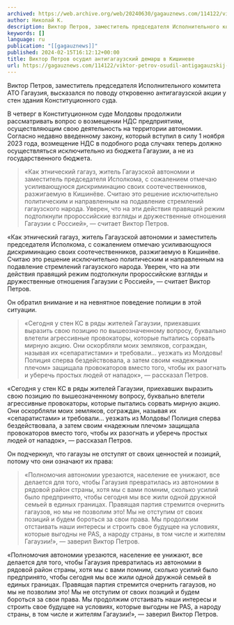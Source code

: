 ```yaml
---
archived: https://web.archive.org/web/20240630/gagauznews.com/114122/viktor-petrov-osudil-antigagauzskij-demarsh-v-kishineve.html
author: Николай К.
description: Виктор Петров, заместитель председателя Исполнительного комитета АТО Гагаузия, высказался по поводу откровенно антигагаузской акции у стен здания Конституционного суда. В четверг в Конституционном суде Молдовы продолжили рассматривать вопрос о возмещении НДС предприятиям, осуществляющим свою деятельность на территории автономии. Согласно недавно введенному закону, который вступил в силу 1 ноября 2023 года, возмещение НДС в подобного рода случаях теперь должно осуществляться исключительно из бюджета Гагаузии, а не из государственного бюджета. «Как этнический гагауз, житель Гагаузской автономии и заместитель председателя Исполкома, с сожалением отмечаю усиливающуюся дискриминацию своих соотечественников, разжигаемую в Кишинёве. Считаю это решение исключительно политическим и направленным на подавление стремлений гагаузского народа. […]
keywords: []
language: ru
publication: "[[gagauznews]]"
published: 2024-02-15T16:12:12+00:00
title: Виктор Петров осудил антигагаузский демарш в Кишиневе
url: https://gagauznews.com/114122/viktor-petrov-osudil-antigagauzskij-demarsh-v-kishineve.html
---
```


Виктор Петров, заместитель председателя Исполнительного комитета АТО Гагаузия, высказался по поводу откровенно антигагаузской акции у стен здания Конституционного суда.

В четверг в Конституционном суде Молдовы продолжили рассматривать вопрос о возмещении НДС предприятиям, осуществляющим свою деятельность на территории автономии. Согласно недавно введенному закону, который вступил в силу 1 ноября 2023 года, возмещение НДС в подобного рода случаях теперь должно осуществляться исключительно из бюджета Гагаузии, а не из государственного бюджета.

> «Как этнический гагауз, житель Гагаузской автономии и заместитель председателя Исполкома, с сожалением отмечаю усиливающуюся дискриминацию своих соотечественников, разжигаемую в Кишинёве. Считаю это решение исключительно политическим и направленным на подавление стремлений гагаузского народа. Уверен, что на эти действия правящий режим подтолкнули пророссийские взгляды и дружественные отношения Гагаузии с Россией», — считает Виктор Петров.

«Как этнический гагауз, житель Гагаузской автономии и заместитель председателя Исполкома, с сожалением отмечаю усиливающуюся дискриминацию своих соотечественников, разжигаемую в Кишинёве. Считаю это решение исключительно политическим и направленным на подавление стремлений гагаузского народа. Уверен, что на эти действия правящий режим подтолкнули пророссийские взгляды и дружественные отношения Гагаузии с Россией», — считает Виктор Петров.

Он обратил внимание и на невнятное поведение полиции в этой ситуации.

> «Сегодня у стен КС в ряды жителей Гагаузии, приехавших выразить свою позицию по вышеозначенному вопросу, буквально влетели агрессивные провокаторы, которые пытались сорвать мирную акцию. Они оскорбляли моих земляков, сограждан, называя их «сепаратистами» и требовали… уезжать из Молдовы! Полиция сперва бездействовала, а затем своим «надежным плечом» защищала провокаторов вместо того, чтобы их разогнать и уберечь простых людей от нападок», — рассказал Петров.

«Сегодня у стен КС в ряды жителей Гагаузии, приехавших выразить свою позицию по вышеозначенному вопросу, буквально влетели агрессивные провокаторы, которые пытались сорвать мирную акцию. Они оскорбляли моих земляков, сограждан, называя их «сепаратистами» и требовали… уезжать из Молдовы! Полиция сперва бездействовала, а затем своим «надежным плечом» защищала провокаторов вместо того, чтобы их разогнать и уберечь простых людей от нападок», — рассказал Петров.



Он подчеркнул, что гагаузы не отступят от своих ценностей и позиций, потому что они означают их права:



> «Полномочия автономии урезаются, население ее унижают, все делается для того, чтобы Гагаузия превратилась из автономии в рядовой район страны, хотя мы с вами помним, сколько усилий было предпринято, чтобы сегодня мы все жили одной дружной семьей в единых границах. Правящая партия стремится очернить гагаузов, но мы не позволим это! Мы не отступим от своих позиций и будем бороться за свои права. Мы продолжим отстаивать наши интересы и строить свое будущее на условиях, которые выгодны не PAS, а народу страны, в том числе и жителям Гагаузии!», — заверил Виктор Петров.

«Полномочия автономии урезаются, население ее унижают, все делается для того, чтобы Гагаузия превратилась из автономии в рядовой район страны, хотя мы с вами помним, сколько усилий было предпринято, чтобы сегодня мы все жили одной дружной семьей в единых границах. Правящая партия стремится очернить гагаузов, но мы не позволим это! Мы не отступим от своих позиций и будем бороться за свои права. Мы продолжим отстаивать наши интересы и строить свое будущее на условиях, которые выгодны не PAS, а народу страны, в том числе и жителям Гагаузии!», — заверил Виктор Петров.
